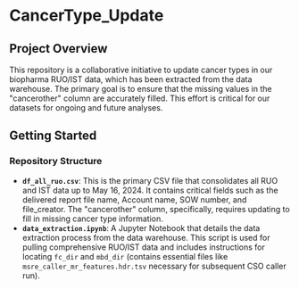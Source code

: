 # CancerType_Update

## Project Overview
This repository is a collaborative initiative to update cancer types in our biopharma RUO/IST data, which has been extracted from the data warehouse. The primary goal is to ensure that the missing values in the "cancerother" column are accurately filled. This effort is critical for our datasets for ongoing and future analyses.

## Getting Started

### Repository Structure
- **`df_all_ruo.csv`**: This is the primary CSV file that consolidates all RUO and IST data up to May 16, 2024. It contains critical fields such as the delivered report file name, Account name, SOW number, and file_creator. The "cancerother" column, specifically, requires updating to fill in missing cancer type information.
- **`data_extraction.ipynb`**: A Jupyter Notebook that details the data extraction process from the data warehouse. This script is used for pulling comprehensive RUO/IST data and includes instructions for locating `fc_dir` and `mbd_dir` (contains essential files like `msre_caller_mr_features.hdr.tsv` necessary for subsequent CSO caller run).
